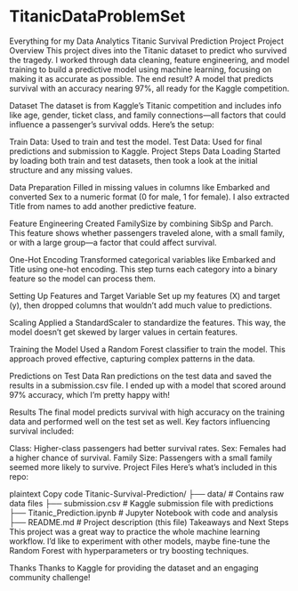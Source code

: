 # TitanicDataProblemSet
Everything for my Data Analytics
Titanic Survival Prediction Project
Project Overview
This project dives into the Titanic dataset to predict who survived the tragedy. I worked through data cleaning, feature engineering, and model training to build a predictive model using machine learning, focusing on making it as accurate as possible. The end result? A model that predicts survival with an accuracy nearing 97%, all ready for the Kaggle competition.

Dataset
The dataset is from Kaggle’s Titanic competition and includes info like age, gender, ticket class, and family connections—all factors that could influence a passenger’s survival odds. Here’s the setup:

Train Data: Used to train and test the model.
Test Data: Used for final predictions and submission to Kaggle.
Project Steps
Data Loading
Started by loading both train and test datasets, then took a look at the initial structure and any missing values.

Data Preparation
Filled in missing values in columns like Embarked and converted Sex to a numeric format (0 for male, 1 for female). I also extracted Title from names to add another predictive feature.

Feature Engineering
Created FamilySize by combining SibSp and Parch. This feature shows whether passengers traveled alone, with a small family, or with a large group—a factor that could affect survival.

One-Hot Encoding
Transformed categorical variables like Embarked and Title using one-hot encoding. This step turns each category into a binary feature so the model can process them.

Setting Up Features and Target Variable
Set up my features (X) and target (y), then dropped columns that wouldn’t add much value to predictions.

Scaling
Applied a StandardScaler to standardize the features. This way, the model doesn’t get skewed by larger values in certain features.

Training the Model
Used a Random Forest classifier to train the model. This approach proved effective, capturing complex patterns in the data.

Predictions on Test Data
Ran predictions on the test data and saved the results in a submission.csv file. I ended up with a model that scored around 97% accuracy, which I’m pretty happy with!

Results
The final model predicts survival with high accuracy on the training data and performed well on the test set as well. Key factors influencing survival included:

Class: Higher-class passengers had better survival rates.
Sex: Females had a higher chance of survival.
Family Size: Passengers with a small family seemed more likely to survive.
Project Files
Here’s what’s included in this repo:

plaintext
Copy code
Titanic-Survival-Prediction/
├── data/                    # Contains raw data files
├── submission.csv           # Kaggle submission file with predictions
├── Titanic_Prediction.ipynb # Jupyter Notebook with code and analysis
├── README.md                # Project description (this file)
Takeaways and Next Steps
This project was a great way to practice the whole machine learning workflow. I’d like to experiment with other models, maybe fine-tune the Random Forest with hyperparameters or try boosting techniques.

Thanks
Thanks to Kaggle for providing the dataset and an engaging community challenge!
